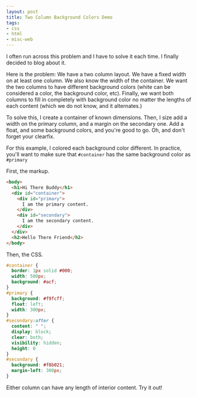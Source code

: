 ```yaml
---
layout: post
title: Two Column Background Colors Demo
tags:
- css
- html
- misc-web
---
```

I often run across this problem and I have to solve it each time.  I finally decided to blog about it.

Here is the problem:  We have a two column layout.  We have a fixed width on at least one column.  We also know the width of the container.  We want the two columns to have different background colors (white can be considered a color, the background color, etc).  Finally, we want both columns to fill in completely with background color no matter the lengths of each content (which we do not know, and it alternates.)  

To solve this, I create a container of known dimensions.  Then, I size add a width on the primary column, and a margin on the secondary one.  Add a float, and some background colors, and you're good to go.  Oh, and don't forget your clearfix.  

For this example, I colored each background color different.  In practice, you'll want to make sure that `#container` has the same background color as `#primary`

First, the markup.
    
```html
<body>
  <h1>Hi There Buddy</h1>
  <div id="container">
    <div id="primary">
      I am the primary content.
    </div>
    <div id="secondary">
      I am the secondary content.
    </div>
  </div>
  <h2>Hello There Friend</h2>
</body>
```

Then, the CSS.
    
```css
#container {
  border: 1px solid #000;
  width: 500px;
  background: #acf;
}
#primary {
  background: #f9fcff;
  float: left;
  width: 300px;
}
#secondary:after {
  content: " ";
  display: block;
  clear: both;
  visibility: hidden;
  height: 0
}
#secondary {
  background: #f8b021;
  margin-left: 300px;
}
```

Either column can have any length of interior content.  Try it out!
